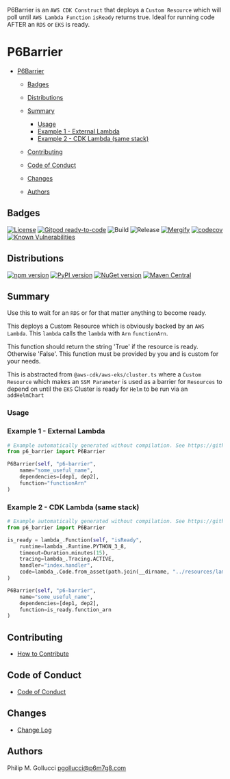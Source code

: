 P6Barrier is an `AWS CDK Construct` that deploys a `Custom Resource` which
will poll until `AWS Lambda Function` `isReady` returns true. Ideal for running
code AFTER an `RDS` or `EKS` is ready.

# P6Barrier

* [P6Barrier](#p6barrier)

  * [Badges](#badges)
  * [Distributions](#distributions)
  * [Summary](#summary)

    * [Usage](#usage)
    * [Example 1 - External Lambda](#example-1---external-lambda)
    * [Example 2 - CDK Lambda (same stack)](#example-2---cdk-lambda-same-stack)
  * [Contributing](#contributing)
  * [Code of Conduct](#code-of-conduct)
  * [Changes](#changes)
  * [Authors](#authors)

## Badges

[![License](https://img.shields.io/badge/License-Apache%202.0-yellowgreen.svg)](https://opensource.org/licenses/Apache-2.0)
[![Gitpod ready-to-code](https://img.shields.io/badge/Gitpod-ready--to--code-blue?logo=gitpod)](https://gitpod.io/#https://github.com/p6m7g8/p6-barrier)
![Build](https://github.com/p6m7g8/p6-barrier/workflows/Build/badge.svg)
![Release](https://github.com/p6m7g8/p6-barrier/workflows/Release/badge.svg)
[![Mergify](https://img.shields.io/endpoint.svg?url=https://gh.mergify.io/badges/p6m7g8/p6-barrier/&style=flat)](https://mergify.io)
[![codecov](https://codecov.io/gh/p6m7g8/p6-barrier/branch/master/graph/badge.svg?token=14Yj1fZbew)](https://codecov.io/gh/p6m7g8/p6-barrier)
[![Known Vulnerabilities](https://snyk.io/test/github/p6m7g8/p6-barrier/badge.svg?targetFile=package.json)](https://snyk.io/test/github/p6m7g8/p6-barrier?targetFile=package.json)

## Distributions

[![npm version](https://badge.fury.io/js/p6-barrier!.svg)](https://badge.fury.io/js/p6-barrier)
[![PyPI version](https://badge.fury.io/py/p6-barrier!.svg)](https://badge.fury.io/py/p6-barrier)
[![NuGet version](https://badge.fury.io/nu/P6m7g8.P6Namer.svg)](https://badge.fury.io/nu/P6m7g8.P6Namer)
[![Maven Central](https://maven-badges.herokuapp.com/maven-central/P6m7g8.P6Namer/P6Namer/badge.svg)](https://maven-badges.herokuapp.com/maven-central/P6m7g8.P6Namer/P6Namer)

## Summary

Use this to wait for an `RDS` or for that matter anything to become ready.

This deploys a Custom Resource which is obviously backed by an `AWS Lambda`.
This `lambda` calls the `lambda` with `Arn` `functionArn`.

This function should return the string 'True' if the resource is ready.
Otherwise 'False'.  This function must be provided by you and is custom
for your needs.

This is abstracted from `@aws-cdk/aws-eks/cluster.ts` where a `Custom Resource`
which makes an `SSM Parameter` is used as a barrier for `Resources` to depend
on until the `EKS` Cluster is ready for `Helm` to be run via an `addHelmChart`

### Usage

### Example 1 - External Lambda

```python
# Example automatically generated without compilation. See https://github.com/aws/jsii/issues/826
from p6_barrier import P6Barrier

P6Barrier(self, "p6-barrier",
    name="some_useful_name",
    dependencies=[dep1, dep2],
    function="functionArn"
)
```

### Example 2 - CDK Lambda (same stack)

```python
# Example automatically generated without compilation. See https://github.com/aws/jsii/issues/826
from p6_barrier import P6Barrier

is_ready = lambda_.Function(self, "isReady",
    runtime=lambda_.Runtime.PYTHON_3_8,
    timeout=Duration.minutes(15),
    tracing=lambda_.Tracing.ACTIVE,
    handler="index.handler",
    code=lambda_.Code.from_asset(path.join(__dirname, "../resources/lambda/isReady"))
)

P6Barrier(self, "p6-barrier",
    name="some_useful_name",
    dependencies=[dep1, dep2],
    function=is_ready.function_arn
)
```

## Contributing

* [How to Contribute](CONTRIBUTING.md)

## Code of Conduct

* [Code of Conduct](CODE_OF_CONDUCT.md)

## Changes

* [Change Log](CHANGELOG.md)

## Authors

Philip M. Gollucci [pgollucci@p6m7g8.com](mailto:pgollucci@p6m7g8.com)
